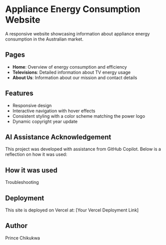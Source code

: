 # Appliance Energy Consumption Website

A responsive website showcasing information about appliance energy consumption in the Australian market.

## Pages

- **Home**: Overview of energy consumption and efficiency
- **Televisions**: Detailed information about TV energy usage
- **About Us**: Information about our mission and contact details

## Features

- Responsive design 
- Interactive navigation with hover effects
- Consistent styling with a color scheme matching the power logo
- Dynamic copyright year update

## AI Assistance Acknowledgement

This project was developed with assistance from GitHub Copilot. Below is a reflection on how it was used:

## How it was used

Troubleshooting 

## Deployment

This site is deployed on Vercel at: [Your Vercel Deployment Link]

## Author

Prince Chikukwa